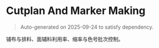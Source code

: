 # Cutplan And Marker Making

> Auto-generated on 2025-09-24 to satisfy dependency.

铺布与排料、面辅料利用率、缩率与色号批次控制。
